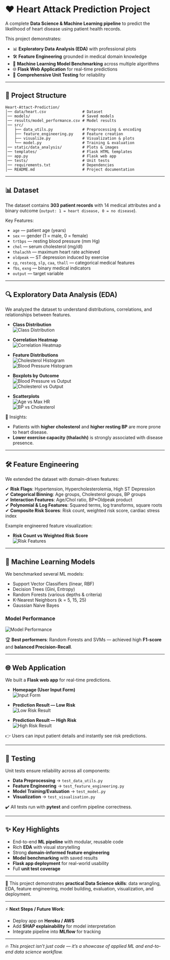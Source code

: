 
# ❤️ Heart Attack Prediction Project  

A complete **Data Science & Machine Learning pipeline** to predict the likelihood of heart disease using patient health records.  

This project demonstrates:  
- 📊 **Exploratory Data Analysis (EDA)** with professional plots  
- 🛠️ **Feature Engineering** grounded in medical domain knowledge  
- 🤖 **Machine Learning Model Benchmarking** across multiple algorithms  
- 🌐 **Flask Web Application** for real-time predictions  
- 🧪 **Comprehensive Unit Testing** for reliability  

---

## 📂 Project Structure  

```
Heart-Attact-Prediction/
│── data/heart.csv                # Dataset
│── models/                       # Saved models
│── results/model_performance.csv # Model results
│── src/
│   ├── data_utils.py             # Preprocessing & encoding
│   ├── feature_engineering.py    # Feature creation
│   ├── visualize.py              # Visualization & plots
│   └── model.py                  # Training & evaluation
│── static/data_analysis/         # Plots & images
│── templates/                    # Flask HTML templates
│── app.py                        # Flask web app
│── tests/                        # Unit tests
│── requirements.txt              # Dependencies
│── README.md                     # Project documentation
```

---

## 📊 Dataset  

The dataset contains **303 patient records** with 14 medical attributes and a binary outcome (`output: 1 = heart disease, 0 = no disease`).  

Key Features:  
- `age` — patient age (years)  
- `sex` — gender (1 = male, 0 = female)  
- `trtbps` — resting blood pressure (mm Hg)  
- `chol` — serum cholesterol (mg/dl)  
- `thalachh` — maximum heart rate achieved  
- `oldpeak` — ST depression induced by exercise  
- `cp`, `restecg`, `slp`, `caa`, `thall` — categorical medical features  
- `fbs`, `exng` — binary medical indicators  
- `output` — target variable  

---

## 🔍 Exploratory Data Analysis (EDA)  

We analyzed the dataset to understand distributions, correlations, and relationships between features.  

- **Class Distribution**  
  ![Class Distribution](static/data_analysis/class_distribution.png)  

- **Correlation Heatmap**  
  ![Correlation Heatmap](static/data_analysis/correlation_heatmap_raw.png)  

- **Feature Distributions**  
  ![Cholesterol Histogram](static/data_analysis/hist_chol.png)  
  ![Blood Pressure Histogram](static/data_analysis/hist_trtbps.png)  

- **Boxplots by Outcome**  
  ![Blood Pressure vs Output](static/data_analysis/boxplot_trtbps.png)  
  ![Cholesterol vs Output](static/data_analysis/boxplot_chol.png)  

- **Scatterplots**  
  ![Age vs Max HR](static/data_analysis/scatter_age_thalachh_raw.png)  
  ![BP vs Cholesterol](static/data_analysis/scatter_trtbps_chol_raw.png)  

🔎 Insights:  
- Patients with **higher cholesterol** and **higher resting BP** are more prone to heart disease.  
- **Lower exercise capacity (thalachh)** is strongly associated with disease presence.  

---

## 🛠️ Feature Engineering  

We extended the dataset with domain-driven features:  

✔ **Risk Flags**: Hypertension, Hypercholesterolemia, High ST Depression  
✔ **Categorical Binning**: Age groups, Cholesterol groups, BP groups  
✔ **Interaction Features**: Age/Chol ratio, BP*Oldpeak product  
✔ **Polynomial & Log Features**: Squared terms, log transforms, square roots  
✔ **Composite Risk Scores**: Risk count, weighted risk score, cardiac stress index  

Example engineered feature visualization:  

- **Risk Count vs Weighted Risk Score**  
  ![Risk Features](static/data_analysis/scatter_risk_count_weighted_risk_score_fe.png)  

---

## 🤖 Machine Learning Models  

We benchmarked several ML models:  

- Support Vector Classifiers (linear, RBF)  
- Decision Trees (Gini, Entropy)  
- Random Forests (various depths & criteria)  
- K-Nearest Neighbors (k = 5, 15, 25)  
- Gaussian Naive Bayes  

### Model Performance  

![Model Performance](static/data_analysis/model_performance.png)  

🏆 **Best performers**: Random Forests and SVMs — achieved high **F1-score** and **balanced Precision-Recall**.  

---

## 🌐 Web Application  

We built a **Flask web app** for real-time predictions.  

- **Homepage (User Input Form)**  
  ![Input Form](docs/images/form_example.png)  

- **Prediction Result — Low Risk**  
  ![Low Risk Result](docs/images/result_low.png)  

- **Prediction Result — High Risk**  
  ![High Risk Result](docs/images/result_high.png)  

👉 Users can input patient details and instantly see risk predictions.  

---

## 🧪 Testing  

Unit tests ensure reliability across all components:  

- **Data Preprocessing** → `test_data_utils.py`  
- **Feature Engineering** → `test_feature_engineering.py`  
- **Model Training/Evaluation** → `test_model.py`  
- **Visualization** → `test_visualisation.py`  

✔️ All tests run with **pytest** and confirm pipeline correctness.  

---

## ✨ Key Highlights  

- End-to-end **ML pipeline** with modular, reusable code  
- Rich **EDA** with visual storytelling  
- Strong **domain-informed feature engineering**  
- **Model benchmarking** with saved results  
- **Flask app deployment** for real-world usability  
- Full **unit test coverage**  

---

📌 This project demonstrates **practical Data Science skills**: data wrangling, EDA, feature engineering, model building, evaluation, visualization, and deployment.  

---

⚡ **Next Steps / Future Work**:  
- Deploy app on **Heroku / AWS**  
- Add **SHAP explainability** for model interpretation  
- Integrate pipeline into **MLflow** for tracking  

---

🔥 *This project isn’t just code — it’s a showcase of applied ML and end-to-end data science workflow.*  
